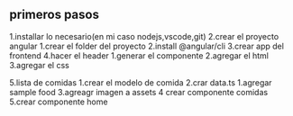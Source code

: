 ## primeros pasos
1.installar lo necesario(en mi caso nodejs,vscode,git)
2.crear el proyecto angular
    1.crear el folder del proyecto
    2.install @angular/cli
    3.crear app del frontend
4.hacer el header
    1.generar el componente
    2.agregar el html
    3.agregar el css

5.lista de comidas
    1.crear el modelo de comida
    2.crar data.ts
        1.agregar sample food
    3.agreagr imagen a  assets
    4 crear componente comidas
    5.crear componente home
    